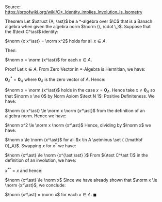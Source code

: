 # 

Source: https://proofwiki.org/wiki/C*_Identity_implies_Involution_is_Isometry

Theorem
Let $\struct {A, \ast}$ be a $\ast$-algebra over $\C$ that is a Banach algebra when given the algebra norm $\norm {\, \cdot \,}$.
Suppose that the $\text C^\ast$ identity:

$\norm {x x^\ast} = \norm x^2$
holds for all $x \in A$. 

Then:

$\norm x = \norm {x^\ast}$
for each $x \in A$. 


Proof
Let $x \in A$. 
From Zero Vector in *-Algebra is Hermitian, we have: 

${\mathbf 0}_A^\ast = {\mathbf 0}_A$
where ${\mathbf 0}_A$ is the zero vector of $A$.
Hence:

$\norm x = \norm {x^\ast}$
holds in the case $x = {\mathbf 0}_A$.
Hence take $x \ne {\mathbf 0}_A$ so that $\norm x \ne 0$ by Norm Axiom $\text N 1$: Positive Definiteness. 
We have: 

$\norm {x x^\ast} \le \norm x \norm {x^\ast}$
from the definition of an algebra norm.
Hence we have:

$\norm x^2 \le \norm x \norm {x^\ast}$
Hence, dividing by $\norm x$ we have:

$\norm x \le \norm {x^\ast}$
for all $x \in A \setminus \set { {\mathbf 0}_A}$. 
Swapping $x$ for $x^\ast$ we have:

$\norm {x^\ast} \le \norm {x^{\ast \ast} }$
From $(\text C^\ast 1)$ in the definition of an involution, we have:

$x^{\ast \ast} = x$
and hence:

$\norm {x^\ast} \le \norm x$
Since we have already shown that $\norm x \le \norm {x^\ast}$, we conclude:

$\norm {x^\ast} = \norm x$ for each $x \in A$.
$\blacksquare$





